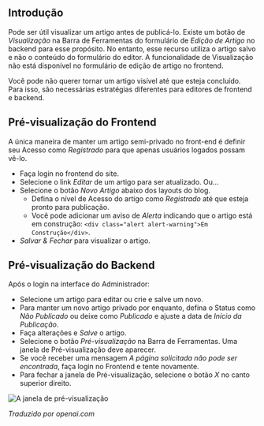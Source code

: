 <!-- Filename: J4.x:Article_Preview / Display title: Artigo: Prévia  -->

## Introdução

Pode ser útil visualizar um artigo antes de publicá-lo. Existe um botão de *Visualização* na Barra de Ferramentas do formulário de *Edição de Artigo* no backend para esse propósito. No entanto, esse recurso utiliza o artigo salvo e não o conteúdo do formulário do editor. A funcionalidade de Visualização não está disponível no formulário de edição de artigo no frontend.

Você pode não querer tornar um artigo visível até que esteja concluído. Para isso, são necessárias estratégias diferentes para editores de frontend e backend.

## Pré-visualização do Frontend

A única maneira de manter um artigo semi-privado no front-end é definir seu Acesso como *Registrado* para que apenas usuários logados possam vê-lo.

- Faça login no frontend do site.
- Selecione o link *Editar* de um artigo para ser atualizado. Ou...
- Selecione o botão *Novo Artigo* abaixo dos layouts do blog.
  - Defina o nível de Acesso do artigo como *Registrado* até que esteja pronto para publicação.
  - Você pode adicionar um aviso de *Alerta* indicando que o artigo está em construção: `<div class="alert alert-warning">Em Construção</div>`.
- *Salvar & Fechar* para visualizar o artigo.

## Pré-visualização do Backend

Após o login na interface do Administrador:

- Selecione um artigo para editar ou crie e salve um novo.
- Para manter um novo artigo privado por enquanto, defina o Status como *Não Publicado* ou
  deixe como *Publicado* e ajuste a data de *Início da Publicação*.
- Faça alterações e *Salve* o artigo.
- Selecione o botão *Pré-visualização* na Barra de Ferramentas. Uma janela de Pré-visualização deve aparecer.
- Se você receber uma mensagem *A página solicitada não pode ser encontrada*, faça login no
  Frontend e tente novamente.
- Para fechar a janela de Pré-visualização, selecione o botão *X* no canto superior direito.

![A janela de pré-visualização](../../../en/images/getting-started/article-edit-preview.png)

*Traduzido por openai.com*

